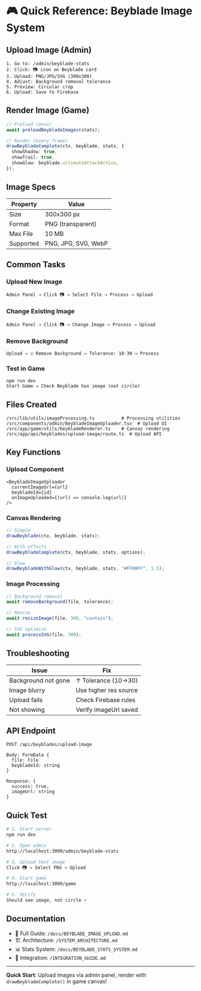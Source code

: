 # 🎮 Quick Reference: Beyblade Image System

## Upload Image (Admin)

```
1. Go to: /admin/beyblade-stats
2. Click: 📷 icon on Beyblade card
3. Upload: PNG/JPG/SVG (300x300)
4. Adjust: Background removal tolerance
5. Preview: Circular crop
6. Upload: Save to Firebase
```

## Render Image (Game)

```typescript
// Preload (once)
await preloadBeybladeImages(stats);

// Render (every frame)
drawBeybladeComplete(ctx, beyblade, stats, {
  showShadow: true,
  showTrail: true,
  showGlow: beyblade.ultimateAttackActive,
});
```

## Image Specs

| Property  | Value               |
| --------- | ------------------- |
| Size      | 300x300 px          |
| Format    | PNG (transparent)   |
| Max File  | 10 MB               |
| Supported | PNG, JPG, SVG, WebP |

## Common Tasks

### Upload New Image

```
Admin Panel → Click 📷 → Select File → Process → Upload
```

### Change Existing Image

```
Admin Panel → Click 📷 → Change Image → Process → Upload
```

### Remove Background

```
Upload → ☑ Remove Background → Tolerance: 10-30 → Process
```

### Test in Game

```
npm run dev
Start Game → Check Beyblade has image (not circle)
```

## Files Created

```
/src/lib/utils/imageProcessing.ts          # Processing utilities
/src/components/admin/BeybladeImageUploader.tsx  # Upload UI
/src/app/game/utils/beybladeRenderer.ts    # Canvas rendering
/src/app/api/beyblades/upload-image/route.ts  # Upload API
```

## Key Functions

### Upload Component

```tsx
<BeybladeImageUploader
  currentImageUrl={url}
  beybladeId={id}
  onImageUploaded={(url) => console.log(url)}
/>
```

### Canvas Rendering

```typescript
// Simple
drawBeyblade(ctx, beyblade, stats);

// With effects
drawBeybladeComplete(ctx, beyblade, stats, options);

// Glow
drawBeybladeWithGlow(ctx, beyblade, stats, "#FF00FF", 1.5);
```

### Image Processing

```typescript
// Background removal
await removeBackground(file, tolerance);

// Resize
await resizeImage(file, 300, "contain");

// SVG optimize
await processSVG(file, 300);
```

## Troubleshooting

| Issue               | Fix                   |
| ------------------- | --------------------- |
| Background not gone | ↑ Tolerance (10→30)   |
| Image blurry        | Use higher res source |
| Upload fails        | Check Firebase rules  |
| Not showing         | Verify imageUrl saved |

## API Endpoint

```
POST /api/beyblades/upload-image

Body: FormData {
  file: File
  beybladeId: string
}

Response: {
  success: true,
  imageUrl: string
}
```

## Quick Test

```bash
# 1. Start server
npm run dev

# 2. Open admin
http://localhost:3000/admin/beyblade-stats

# 3. Upload test image
Click 📷 → Select PNG → Upload

# 4. Start game
http://localhost:3000/game

# 5. Verify
Should see image, not circle ✓
```

## Documentation

- 📖 Full Guide: `/docs/BEYBLADE_IMAGE_UPLOAD.md`
- 🏗️ Architecture: `/SYSTEM_ARCHITECTURE.md`
- 📊 Stats System: `/docs/BEYBLADE_STATS_SYSTEM.md`
- 🔌 Integration: `/INTEGRATION_GUIDE.md`

---

**Quick Start**: Upload images via admin panel, render with `drawBeybladeComplete()` in game canvas!
